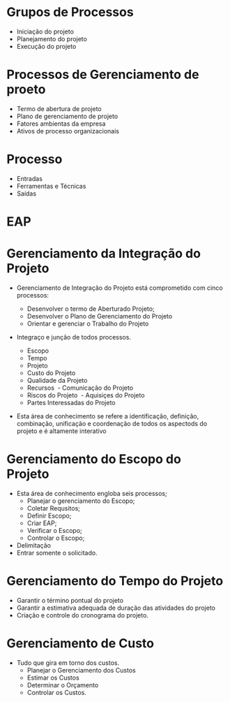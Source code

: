 # Grupos de Processos
- Iniciação do projeto
- Planejamento do projeto
- Execução do projeto

# Processos de Gerenciamento de proeto

- Termo de abertura de projeto
- Plano de gerenciamento de projeto
- Fatores ambientas da empresa
- Ativos de processo organizacionais

# Processo
- Entradas
- Ferramentas e Técnicas
- Saídas

# EAP

# Gerenciamento da Integração do Projeto
- Gerenciamento de Integração do Projeto está comprometido com cinco processos:
  - Desenvolver o termo de Aberturado Projeto;
  - Desenvolver o Plano de Gerenciamento do Projeto
  - Orientar e gerenciar o Trabalho do Projeto
  
- Integraço e junção de todos processos.
  - Escopo
  - Tempo
  - Projeto
  - Custo do Projeto
  - Qualidade da Projeto
  - Recursos
  - Comunicação do Projeto
  - Riscos do Projeto
  - Aquisiçes do Projeto
  - Partes Interessadas do Projeto
  
- Esta área de conhecimento se refere a identificação, definição, combinação, unificação e coordenação de todos os aspectods do projeto e é altamente interativo

# Gerenciamento do Escopo do Projeto
- Esta área de conhecimento engloba seis processos;
  - Planejar o gerenciamento do Escopo;
  - Coletar Requsitos;
  - Definir Escopo;
  - Criar EAP;
  - Verificar o Escopo;
  - Controlar o Escopo;
- Delimitação
- Entrar somente o solicitado.

# Gerenciamento do Tempo do Projeto
- Garantir o término pontual do projeto
- Garantir a estimativa adequada de duração das atividades do projeto
- Criação e controle do cronograma do projeto.

# Gerenciamento de Custo
- Tudo que gira em torno dos custos.
  - Planejar o Gerenciamento dos Custos
  - Estimar os Custos
  - Determinar o Orçamento
  - Controlar os Custos.









